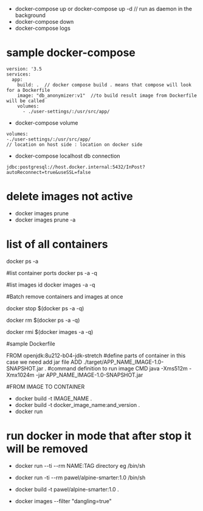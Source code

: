 * docker-compose up or docker-compose up -d // run as daemon in the background
* docker-compose down
* docker-compose logs

# sample docker-compose

```
version: '3.5
services:
  app:
    build: .  // docker compose build . means that compose will look for a Dockerfile
    image: "db_anonymizer:v1"  //to build result image from Dockerfile will be called
    volumes:
      - ./user-settings/:/usr/src/app/
```

* docker-compose volume
```
volumes:
-./user-settings/:/usr/src/app/
// location on host side : location on docker side
```
* docker-compose localhost db connection
```
jdbc:postgresql://host.docker.internal:5432/InPost?autoReconnect=true&useSSL=false
```

# delete images not active
* docker images prune
* docker images prune -a

# list of all containers
docker ps -a

#list container ports
docker ps -a -q

#list images id
docker images -a -q

#Batch remove containers and images at once

docker stop $(docker ps -a -q)

docker rm $(docker ps -a -q)

docker rmi $(docker images -a -q)

#sample Dockerfile

FROM openjdk:8u212-b04-jdk-stretch
#define parts of container in this case we need add jar file
ADD ./target/APP_NAME_IMAGE-1.0-SNAPSHOT.jar .
#command definition to run image
CMD java -Xms512m -Xmx1024m -jar APP_NAME_IMAGE-1.0-SNAPSHOT.jar

#FROM IMAGE TO CONTAINER

* docker build -t IMAGE_NAME .
* docker build -t docker_image_name:and_version .
* docker run

# run docker in mode that after stop it will be removed
* docker run --ti --rm NAME:TAG directory eg /bin/sh

* docker run -ti --rm pawel/alpine-smarter:1.0 /bin/sh

* docker build -t pawel/alpine-smarter:1.0 .

* docker images --filter "dangling=true"